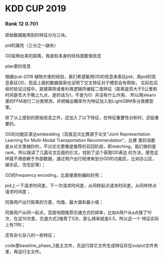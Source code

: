 # KDD CUP 2019
### Rank 12 0.701

原始数据能用到的特征分为三块。

pid的属性（三分之一缺失）

OD延伸出来的距离，角度和本身的经纬度数值信息

plan里的信息

根据ijcai-2018 植物大佬的经验，我们希望能用OD的信息来表征pid，用pid的信息表征OD，而且上面的数据探索也证明了交叉特征对于模型会有帮助， 实际在后续的验证过程中，直接乘除或者利用逻辑符编程二值特征（距离是否大于5公里和时间是否大于晚上九点，是的话为1，不是为0）并没有什么作用， 所以用xlearn里的FFM进行二分类预测，并把输出概率作为特征加入到LightGBM多分类模型里。

除了以上提到的原始信息之外，还加入了以下特征，在特征重要性分析时，还挺重要的。

OD的功能区表达embedding（百度这次比赛源于论文“Joint Representation Learning for Multi-Modal Transportation Recommendation”，比赛 里的话都是从论文里摘抄的，不过论文更像是推荐的召回阶段，即matching，我们做的是rank，所以我读了几篇论文后面的引文，找到了这个获取OD表达 的方法，感觉这样就不用依赖于外部数据，通过用户出行规律来划分OD的功能区，比如办公区，娱乐区，住宅区等）；

OD的frequency encoding，比直接类别编码好用；

pid上一下请求时间差，下一次请求时间差，从同样起点请求时间差，从同样终点请求时间差；

同类用户出行距离的方差、均值、最大值和最小值；

同类用户从同一起点，百度地图推荐交通方式的频率，比如A用户从a点搜了10次，在这10次里，交通方式2推荐了5次，那么频率就是0.5，所以这一个 特征实际上有11列；

还有杂七杂八的一些特征；

code里baseline_phase_2是主文件，先运行其它文件生成特征存在output文件夹里，再运行主文件。
